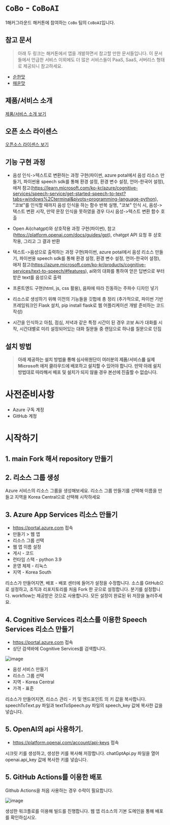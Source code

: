 # `CoBo` - `CoBoAI`

1해커그라운드 해커톤에 참여하는 `CoBo` 팀의 `CoBoAI`입니다.

## 참고 문서

> 아래 두 링크는 해커톤에서 앱을 개발하면서 참고할 만한 문서들입니다. 이 문서들에서 언급한 서비스 이외에도 더 많은 서비스들이 PaaS, SaaS, 서버리스 형태로 제공되니 참고하세요.

- [순한맛](./REFERENCES_BASIC.md)
- [매운맛](./REFERENCES_ADVANCED.md)

## 제품/서비스 소개

<!-- 아래 링크는 지우지 마세요 -->
[제품/서비스 소개 보기](TOPIC.md)
<!-- 위 링크는 지우지 마세요 -->

## 오픈 소스 라이센스

<!-- 아래 링크는 지우지 마세요 -->
[오픈소스 라이센스 보기](./LICENSE)
<!-- 위 링크는 지우지 마세요 -->

## 기능 구현 과정

- 음성 인식->텍스트로 변환하는 과정 구현(파이썬, azure potal에서 음성 리소스 만들기, 파이썬용 speech sdk를 통해 환경 설정, 환경 변수 설정, 언어-한국어 설정), 애저 참고(https://learn.microsoft.com/ko-kr/azure/cognitive-services/speech-service/get-started-speech-to-text?tabs=windows%2Cterminal&pivots=programming-language-python), "코보"를 인식할 때까지 음성 인식을 하는 함수 반복 실행, "코보" 인식 시, 음성->텍스트 변환 시작, 만약 문장 인식을 못하였을 경우 다시 음성->텍스트 변환 함수 호출

- Open Ai(chatgpt)와 상호작용 과정 구현(파이썬), 참고(https://platform.openai.com/docs/guides/gpt), chatgpt API 요청 후 상호작용, 그리고 그 결과 반환

- 텍스트->음성으로 출력하는 과정 구현(파이썬, azure potal에서 음성 리소스 만들기, 파이썬용 speech sdk를 통해 환경 설정, 환경 변수 설정, 언어-한국어 설정), 애저 참고(https://azure.microsoft.com/ko-kr/products/cognitive-services/text-to-speech/#features), ai와의 대화를 통하여 얻은 답변으로 부터 받은 text를 음성으로 출력

- 프론트엔드 구현(html, js, css 활용), 음파에 따라 진동하는 주파수 디자인 넣기

- 리소스로 생성하기 위해 이전의 기능들을 깃헙에 총 정리 (추가적으로, 파이썬 기반 프레임워크인 Flask 설치, pip install flask로 웹 어플리케이션 개발 준비하는 코드 작성)

- 시간을 인식하고 아침, 점심, 저녁과 같은 특정 시간이 된 경우 코보 Ai가 대화를 시작, 시간대별로 미리 설정되어있는 대화 질문들 중 랜덤으로 하나를 질문으로 던짐

## 설치 방법

> **아래 제공하는 설치 방법을 통해 심사위원단이 여러분의 제품/서비스를 실제 Microsoft 애저 클라우드에 배포하고 설치할 수 있어야 합니다. 만약 아래 설치 방법대로 따라해서 배포 및 설치가 되지 않을 경우 본선에 진출할 수 없습니다.**

# 사전준비사항
- Azure 구독 계정
- GitHub 계정

# 시작하기
## 1. main Fork 해서 repository 만들기

## 2. 리소스 그룹 생성
Azure 서비스의 리소스 그룹을 생성해보세요.
리소스 그룹 만들기를 선택해 이름을 만들고 지역을 Korea Central으로 선택해 시작하세요

## 3. Azure App Services 리소스 만들기
- https://portal.azure.com 접속
- 만들기 > 웹 앱
- 리소스 그룹 선택
- 웹 앱 이름 설정 
- 게시 - 코드
- 런타임 스택 - python 3.9
- 운영 체제 - 리눅스
- 지역 - Korea South

 리소스가 만들어지면, 배포 - 배포 센터에 들어가 설정을 수정합니다. 
소스를 GitHub으로 설정하고, 조직과 리포지토리를 처음 Fork 한 곳으로 설정합니다. 
분기를 설정합니다. workflow는 제공받은 것으로 사용합니다.
모든 설정이 완료된 뒤 저장을 눌러주세요.

## 4. Cognitive Services 리소스를 이용한 Speech Services 리소스 만들기
- https://portal.azure.com 접속
- 상단 검색바에 Cognitive Services를 검색합니다.

![image](https://github.com/hackersground-kr/cobo-team/assets/62679443/2b3656ae-5421-4a73-98a6-b894788b3b67)

- 음성 서비스 만들기
- 리소스 그룹 선택
- 지역 - Korea Central
- 가격 - 표준

 리소스가 만들어지면, 리소스 관리 - 키 및 엔드포인트 의 키 값을 복사합니다. 
speechToText.py 파일과 textToSpeech.py 파일의 speech_key 값에 복사한 값을 넣습니다.

## 5. OpenAI의 api 사용하기.
- https://platform.openai.com/account/api-keys 접속
  
 시크릿 키를 생성하고, 생성한 키를 복사해 저장합니다. 
chatGptApi.py 파일을 열어 openai.api_key 값에 복사한 키를 넣습니다.
 
## 5. GitHub Actions를 이용한 배포
 Github Actions을 처음 사용하는 경우 수락이 필요합니다.

 ![image](https://github.com/hackersground-kr/cobo-team/assets/62679443/ec4b4187-095d-4014-bb4e-455a8b15ab14)

 생성한 워크플로를 이용해 빌드를 진행합니다. 
 웹 앱 리소스의 기본 도메인을 통해 배포를 확인하십시오.
